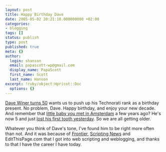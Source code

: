 ```yaml
---
layout: post
title: Happy Birthday Dave
date: 2005-05-02 20:21:10.000000000 +02:00
categories:
- blogging
tags: []
status: publish
type: post
published: true
meta: {}
author:
  login: shanson
  email: papascott-wp@gmail.com
  display_name: PapaScott
  first_name: Scott
  last_name: Hanson
excerpt: !ruby/object:Hpricot::Doc
  options: {}
---
```

<p><a href="http://archive.scripting.com/2005/05/01#aBirthdayRequest">Dave Winer turns 50</a> wants us to push up his Technorati rank as a birthday present. No problem, Dave. Happy birthday, and enjoy your new decade. And remember that <a href="http://www.papascott.de/archives/2001/05/27/first-impressions-from-amsterdam/">little baby you met in Amsterdam</a> a few years ago? He's now 5 and just <a href="http://www.papascott.de/archives/2005/05/01/toothy-grin/">lost his first tooth yesterday</a>. So we are all getting older.</p>
<p>Whatever you think of Dave's tone, I've found him to be right more often than not. And it was because of <a href="http://frontier.userland.com/">Frontier</a>, <a href="http://www.scripting.com/">Scripting News</a> and EditThisPage.com that I got into web scripting and weblogging, and thanks to that I have the career I have today.</p>
